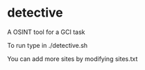 # detective
A OSINT tool for a GCI task

To run type in ./detective.sh

You can add more sites by modifying sites.txt
